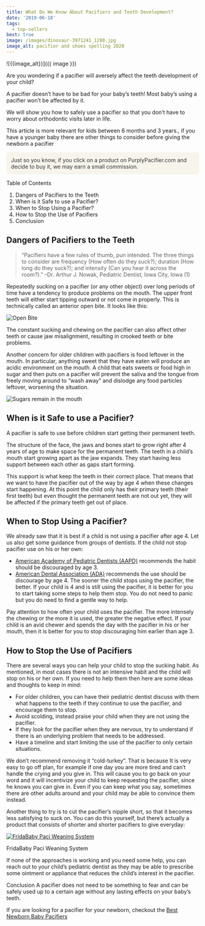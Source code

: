 ```yaml
---
title: What Do We Know About Pacifiers and Teeth Development?
date: '2019-06-18'
tags:
  - top-sellers
best: true
image: /images/dinosaur-3971241_1280.jpg
image_alt: pacifier and shoes spelling 2020
---
```


![{{image_alt}}]({{ image }})

Are you wondering if a pacifier will aversely affect the teeth development of your child?

A pacifier doesn’t have to be bad for your baby’s teeth! Most baby’s using a pacifier won’t be affected by it.

We will show you how to safely use a pacifier so that you don’t have to worry about orthodontic visits later in life.

This article is more relevant for kids between 6 months and 3 years., if you have a younger baby there are other things to consider before giving the newborn a pacifier

[//]: # (TODO giving the newborn a pacifier show be a link)

<div style="background-color:#f7f4eb;border-color:#ffffff;color:#333333;border-radius:8px;-moz-border-radius:8px;-webkit-border-radius:8px;padding:12px">
<span style="”font-size:" 10pt;&#8221;="">
Just so you know, if you click on a product on PurplyPacifier.com and decide to buy it, we may earn a small commission.
</span></div>

Table of Contents	
1. Dangers of Pacifiers to the Teeth
1. When is it Safe to use a Pacifier?
1. When to Stop Using a Pacifier?
1. How to Stop the Use of Pacifiers
1. Conclusion

## Dangers of Pacifiers to the Teeth
>“Pacifiers have a few rules of thumb, pun intended. The three things to consider are frequency (How often do they suck?); duration (How long do they suck?); and intensity (Can you hear it across the room?).”
–Dr. Arthur J. Nowak, Pediatric Dentist, Iowa City, Iowa (1)

Repeatedly sucking on a pacifier (or any other object) over long periods of time have a tendency to produce problems on the mouth. The upper front teeth will either start tipping outward or not come in properly. This is technically called an anterior open bite. It looks like this:

![Open Bite](/images/open_bite_small.jpg)


The constant sucking and chewing on the pacifier can also affect other teeth or cause jaw misalignment, resulting in crooked teeth or bite problems.

Another concern for older children with pacifiers is food leftover in the mouth. In particular, anything sweet that they have eaten will produce an acidic environment on the mouth. A child that eats sweets or food high in sugar and then puts on a pacifier will prevent the saliva and the tongue from freely moving around to “wash away” and dislodge any food particles leftover, worsening the situation.

![Sugars remain in the mouth](/images/eating_candy_small.jpg)

## When is it Safe to use a Pacifier?
A pacifier is safe to use before children start getting their permanent teeth.

The structure of the face, the jaws and bones start to grow right after 4 years of age to make space for the permanent teeth. The teeth in a child’s mouth start growing apart as the jaw expands. They start having less support between each other as gaps start forming.

This support is what keep the teeth in their correct place. That means that we want to have the pacifier out of the way by age 4 when these changes start happening. At this point the child only has their primary teeth (their first teeth) but even thought the permanent teeth are not out yet, they will be affected if the primary teeth get out of place.

## When to Stop Using a Pacifier?
We already saw that it is best if a child is not using a pacifier after age 4. Let us also get some guidance from groups of dentists. If the child not stop pacifier use on his or her own:

* <a href="https://www.aapd.org/assets/1/7/FastFacts.pdf" target="_blank">American Academy of Pediatric Dentists (AAPD)</a> recommends the habit should be discouraged by age 3.
* <a href="https://www.ada.org/~/media/ADA/Publications/Files/patient_77.pdf?la=en" target="_blank">American Dental Association (ADA)</a> recommends the use should be discourage by age 4.
The sooner the child stops using the pacifier, the better. If your child is 4 and is still using the pacifier, it is better for you to start taking some steps to help them stop. You do not need to panic but you do need to find a gentle way to help.

Pay attention to how often your child uses the pacifier. The more intensely the chewing or the more it is used, the greater the negative effect. If your child is an avid chewer and spends the day with the pacifier in his or her mouth, then it is better for you to stop discouraging him earlier than age 3.

## How to Stop the Use of Pacifiers
There are several ways you can help your child to stop the sucking habit. As mentioned, in most cases there is not an intensive habit and the child will stop on his or her own. If you need to help them then here are some ideas and thoughts to keep in mind:

* For older children, you can have their pediatric dentist discuss with them what happens to the teeth if they continue to use the pacifier, and encourage them to stop.
* Avoid scolding, instead praise your child when they are not using the pacifier.
* If they look for the pacifier when they are nervous, try to understand if there is an underlying problem that needs to be addressed.
* Have a timeline and start limiting the use of the pacifier to only certain situations.

We don’t recommend removing it “cold-turkey”. That is because It is very easy to go off plan, for example if one day you are more tired and can’t handle the crying and you give in. This will cause you to go back on your word and it will incentivize your child to keep requesting the pacifier, since he knows you can give in.
Even if you can keep what you say, sometimes there are other adults around and your child may be able to convince them instead.

Another thing to try is to cut the pacifier’s nipple short, so that it becomes less satisfying to suck on. You can do this yourself, but there’s actually a product that consists of shorter and shorter pacifiers to give everyday:

<a href="https://www.amazon.com/FridaBaby-078-Paci-Weaning-System/dp/B0823DZYQY/ref=as_li_ss_tl?crid=1I4P66W2HJ0O0&dchild=1&keywords=fridababy+pacifier+weaning+system&qid=1594421691&s=baby-products&sprefix=fridababy+pa,baby-products,223&sr=1-4&linkCode=ll1&tag=purplypacifier-20&linkId=ee16ab01dfc0eb13c51443cc19ec9845&language=en_US" target="_blank" rel="sponsored"> ![FridaBaby Paci Weaning System](https://i1.wp.com/images-na.ssl-images-amazon.com/images/I/61ka5KuZyGL._SL1500_.jpg?resize=413%2C413&ssl=1) </a>

FridaBaby Paci Weaning System

If none of the approaches is working and you need some help, you can reach out to your child’s pediatric dentist as they may be able to prescribe some ointment or appliance that reduces the child’s interest in the pacifier.

Conclusion
A pacifier does not need to be something to fear and can be safely used up to a certain age without any lasting effects on your baby’s teeth.

If you are looking for a pacifier for your newborn, checkout the [Best Newborn Baby Pacifiers](/posts/best-newborn-baby-pacifiers)